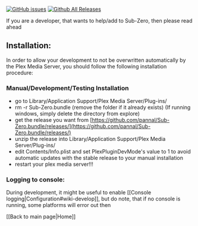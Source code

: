 [![GitHub issues](https://img.shields.io/github/issues/dagalufh/WebTools.bundle.svg?style=flat)](https://github.com/dagalufh/WebTools.bundle/issues) [![Github All Releases](https://img.shields.io/github/downloads/pannal/Sub-Zero.bundle/total.svg?maxAge=2592000)]()

If you are a developer, that wants to help/add to Sub-Zero, then please read ahead

## Installation:
In order to allow your development to not be overwritten automatically by the Plex Media Server, you should follow the following installation procedure:

### Manual/Development/Testing Installation

* go to Library/Application Support/Plex Media Server/Plug-ins/
* rm -r Sub-Zero.bundle (remove the folder if it already exists) (If running windows, simply delete the directory from explore)
* get the release you want from [https://github.com/pannal/Sub-Zero.bundle/releases/](https://github.com/pannal/Sub-Zero.bundle/releases/)
* unzip the release into Library/Application Support/Plex Media Server/Plug-ins/
* edit Contents/Info.plist and set <key>PlexPluginDevMode</key>'s value to <string>1</string> to avoid automatic updates with the stable release to your manual installation
* restart your plex media server!!!

### Logging to console:

During development, it might be useful to enable [[Console logging|Configuration#wiki-develop]], but do note, that if no console is running, some platforms will error out then

[[Back to main page|Home]]